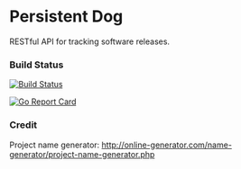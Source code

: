 # Persistent Dog

RESTful API for tracking software releases.

### Build Status

[![Build Status](https://travis-ci.org/willis7/Persistent-Dog.svg?branch=master)](https://travis-ci.org/willis7/Persistent-Dog) 

[![Go Report Card](https://goreportcard.com/badge/github.com/willis7/Persistent-Dog)](https://goreportcard.com/report/github.com/willis7/Persistent-Dog)


### Credit
 
Project name generator:
http://online-generator.com/name-generator/project-name-generator.php
